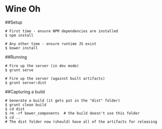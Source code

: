 Wine Oh
====

##Setup

    # First time - ensure NPM dependencies are installed
    $ npm install

    # Any other time - ensure runtime JS exist
    $ bower install


##Running

    # Fire up the server (in dev mode)
    $ grunt serve

    # Fire up the server (against built artifacts)
    $ grunt server:dist


##Capturing a build

    # Generate a build (it gets put in the "dist" folder)
    $ grunt clean build
    $ cd dist
    $ rm -rf bower_components  # the build doesn't use this folder
    $ cd ..
    # The dist folder now (should) have all of the artifacts for releasing
